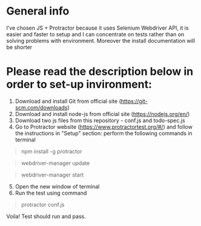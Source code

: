 # General info

I’ve chosen JS + Protractor because it uses Selenium Webdriver API, it is easier and faster to setup and I can concentrate on tests rather than on solving problems with environment. Moreover the install documentation will be shorter


# Please read the description below in order to set-up invironment:

1. Download and install Git from official site (https://git-scm.com/downloads)
2. Download and install node-js from official site (https://nodejs.org/en/)
3. Download two js files from this repository - conf.js and todo-spec.js
4. Go to Protractor website (https://www.protractortest.org/#/) and follow the instructions in "Setup" section: perform the following commands in terminal

> npm install -g protractor

> webdriver-manager update

> webdriver-manager start

5. Open the new window of terminal
6. Run the test using command

>protractor conf.js

Voila! Test should run and pass.
